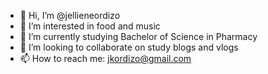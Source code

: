 - 👋 Hi, I’m @jellieneordizo
- 👀 I’m interested in food and music
- 🌱 I’m currently studying Bachelor of Science in Pharmacy
- 💞️ I’m looking to collaborate on study blogs and vlogs
- 📫 How to reach me: jkordizo@gmail.com

<!---
jellieneordizo/jellieneordizo is a ✨ special ✨ repository because its `README.md` (this file) appears on your GitHub profile.
You can click the Preview link to take a look at your changes.
--->
